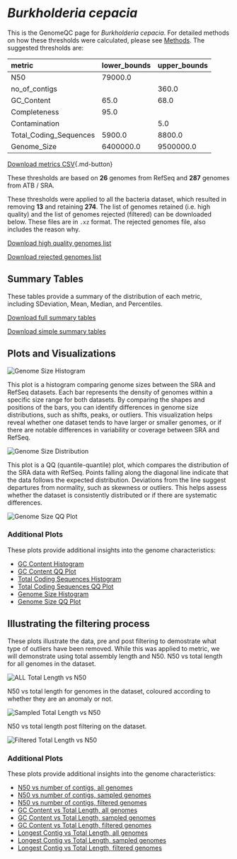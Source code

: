 # *Burkholderia cepacia*

This is the GenomeQC page for *Burkholderia cepacia*. For detailed methods on how these thresholds were calculated, please see [Methods](../../methods.md).
The suggested thresholds are: 

| metric                 | lower_bounds   | upper_bounds   |
|:-----------------------|:---------------|:---------------|
| N50                    | 79000.0        |                |
| no_of_contigs          |                | 360.0          |
| GC_Content             | 65.0           | 68.0           |
| Completeness           | 95.0           |                |
| Contamination          |                | 5.0            |
| Total_Coding_Sequences | 5900.0         | 8800.0         |
| Genome_Size            | 6400000.0      | 9500000.0      |

[Download metrics CSV](Burkholderia_cepacia_metrics.csv){.md-button}


These thresholds are based on **26** genomes from RefSeq and **287** genomes from ATB / SRA.

These thresholds were applied to all the bacteria dataset, which resulted in removing **13** and retaining **274**.
The list of genomes retained (i.e. high quality) and the list of genomes rejected (filtered) can be downloaded below. These files are in `.xz` format. The rejected genomes file, also includes the reason why.

[Download high quality genomes list](Burkholderia_cepacia_high_quality_genomes.csv.xz)


[Download rejected genomes list](Burkholderia_cepacia_filtered_out_genomes.csv.xz)



## Summary Tables
These tables provide a summary of the distribution of each metric, including SDeviation, Mean, Median, and Percentiles.

[Download full summary tables](summary.csv)

[Download simple summary tables](selected_summary.csv)

## Plots and Visualizations

![Genome Size Histogram](Genome_Size_refseq_histogram_kde.png)

This plot is a histogram comparing genome sizes between the SRA and RefSeq datasets. Each bar represents the density of genomes within a specific size range for both datasets. By comparing the shapes and positions of the bars, you can identify differences in genome size distributions, such as shifts, peaks, or outliers. This visualization helps reveal whether one dataset tends to have larger or smaller genomes, or if there are notable differences in variability or coverage between SRA and RefSeq.

![Genome Size Distribution](Genome_Size_refseq_histogram_kde.png)

This plot is a QQ (quantile-quantile) plot, which compares the distribution of the SRA data with RefSeq. Points falling along the diagonal line indicate that the data follows the expected distribution. Deviations from the line suggest departures from normality, such as skewness or outliers. This helps assess whether the dataset is consistently distributed or if there are systematic differences.

![Genome Size QQ Plot](Genome_Size_refseq_qqplot.png)

### Additional Plots

These plots provide additional insights into the genome characteristics:

- [GC Content Histogram](GC_Content_refseq_histogram_kde.png)
- [GC Content QQ Plot](GC_Content_refseq_qqplot.png)
- [Total Coding Sequences Histogram](Total_Coding_Sequences_refseq_histogram_kde.png)
- [Total Coding Sequences QQ Plot](Total_Coding_Sequences_refseq_qqplot.png)
- [Genome Size Histogram](Genome_Size_refseq_histogram_kde.png)
- [Genome Size QQ Plot](Genome_Size_refseq_qqplot.png)
## Illustrating the filtering process
These plots illustrate the data, pre and post filtering to demostrate what type of outliers have been removed. While this was applied to metric, we will demonstrate using total assembly length and N50.
N50 vs total length for all genomes in the dataset.

![ALL Total Length vs N50](Burkholderia_cepacia_all_total_length_N50.png)

N50 vs total length for genomes in the dataset, coloured according to whether they are an anomaly or not.

![Sampled Total Length vs N50](Burkholderia_cepacia_sample_total_length_N50.png)

N50 vs total length post filtering on the dataset.

![Filtered Total Length vs N50](Burkholderia_cepacia_filt_total_length_N50.png)

### Additional Plots

These plots provide additional insights into the genome characteristics:

- [N50 vs number of contigs, all genomes](Burkholderia_cepacia_all_N50_number.png)
- [N50 vs number of contigs, sampled genomes](Burkholderia_cepacia_sample_N50_number.png)
- [N50 vs number of contigs, filtered genomes](Burkholderia_cepacia_filt_N50_number.png)
- [GC Content vs Total Length, all genomes](Burkholderia_cepacia_all_total_length_GC_Content.png)
- [GC Content vs Total Length, sampled genomes](Burkholderia_cepacia_sample_total_length_GC_Content.png)
- [GC Content vs Total Length, filtered genomes](Burkholderia_cepacia_filt_total_length_GC_Content.png)
- [Longest Contig vs Total Length, all genomes](Burkholderia_cepacia_all_total_length_longest.png)
- [Longest Contig vs Total Length, sampled genomes](Burkholderia_cepacia_sample_total_length_longest.png)
- [Longest Contig vs Total Length, filtered genomes](Burkholderia_cepacia_filt_total_length_longest.png)
